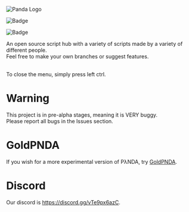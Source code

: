 ![Panda Logo](https://i.imgur.com/8OQalUq.png)

![Badge](https://img.shields.io/discord/880190688057262080?style=plastic)

![Badge](https://img.shields.io/github/last-commit/TR011F4C3/PANDA?style=plastic)


An open source script hub with a variety of scripts made by a variety of different people.<br>
Feel free to make your own branches or suggest features.

<br> To close the menu, simply press left ctrl.

# Warning
This project is in pre-alpha stages, meaning it is VERY buggy. <br>
Please report all bugs in the Issues section.

# GoldPNDA
If you wish for a more experimental version of PλNDA, try [GoldPNDA](https://github.com/TR011F4C3/PANDA/tree/GoldPNDA).

# Discord
Our discord is https://discord.gg/vTe9px6azC.
